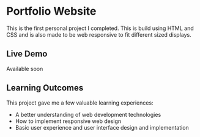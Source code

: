 # Portfolio Website
This is the first personal project I completed. This is build using HTML and CSS and is also made to be web responsive to fit different sized displays.

## Live Demo
Available soon

## Learning Outcomes
This project gave me a few valuable learning experiences:
* A better understanding of web development technologies
* How to implement responsive web design
* Basic user experience and user interface design and implementation
